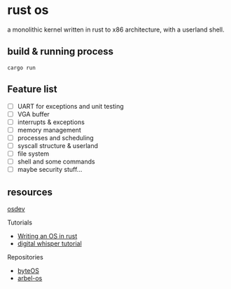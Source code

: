 # rust os

a monolithic kernel written in rust to x86 architecture, with a userland shell.

## build & running process

`cargo run`

## Feature list

- [ ] UART for exceptions and unit testing
- [ ] VGA buffer
- [ ] interrupts & exceptions
- [ ] memory management
- [ ] processes and scheduling
- [ ] syscall structure & userland
- [ ] file system
- [ ] shell and some commands
- [ ] maybe security stuff...

## resources

[osdev](https://wiki.osdev.org/Main_Page)

Tutorials

- [Writing an OS in rust](https://os.phil-opp.com/)
- [digital whisper tutorial](https://www.digitalwhisper.co.il/files/Zines/0x1E/DW30-4-OsDev.pdf)

Repositories

- [byteOS](https://github.com/64/ByteOS)
- [arbel-os](https://github.com/arbel03/os)

